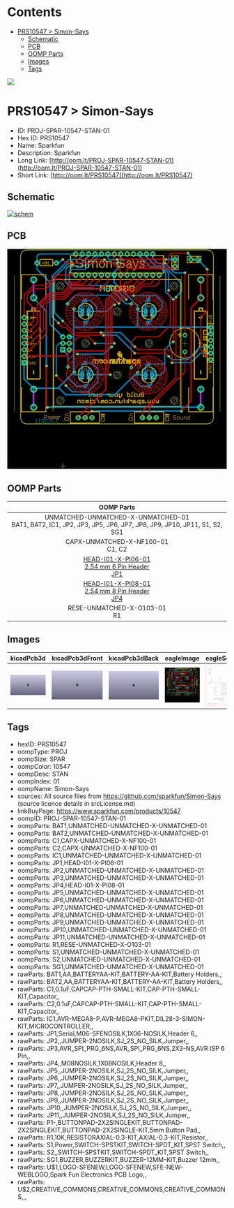 



Contents
========

* [PRS10547 > Simon-Says](#prs10547--simon-says)
	* [Schematic](#schematic)
	* [PCB](#pcb)
	* [OOMP Parts](#oomp-parts)
	* [Images](#images)
	* [Tags](#tags)
  
![][im]
# PRS10547 > Simon-Says

- ID: PROJ-SPAR-10547-STAN-01
- Hex ID: PRS10547
- Name: Sparkfun
- Description: Sparkfun
- Long Link: [http://oom.lt/PROJ-SPAR-10547-STAN-01](http://oom.lt/PROJ-SPAR-10547-STAN-01)
- Short Link: [http://oom.lt/PRS10547](http://oom.lt/PRS10547)

## Schematic
  
[![schem](eagleSchemImage.png)](eagleSchemImage.png)
## PCB
  
[![pcb](eagleImage.png)](eagleImage.png)
## OOMP Parts
  

|OOMP Parts|
| :---: |
|UNMATCHED-UNMATCHED-X-UNMATCHED-01<BR>BAT1, BAT2, IC1, JP2, JP3, JP5, JP6, JP7, JP8, JP9, JP10, JP11, S1, S2, SG1|
|CAPX-UNMATCHED-X-NF100-01<BR>C1, C2|
|[HEAD-I01-X-PI06-01<br> 2.54 mm 6 Pin Header<br> JP1](https://github.com/oomlout/oomlout_OOMP_parts/tree/main/HEAD-I01-X-PI06-01/)|
|[HEAD-I01-X-PI08-01<br> 2.54 mm 8 Pin Header<br> JP4](https://github.com/oomlout/oomlout_OOMP_parts/tree/main/HEAD-I01-X-PI08-01/)|
|RESE-UNMATCHED-X-O103-01<BR>R1|

## Images
  
  

|kicadPcb3d|kicadPcb3dFront|kicadPcb3dBack|eagleImage|eagleSchemImage|
| :---: | :---: | :---: | :---: | :---: |
|[![kicadPcb3d](kicadPcb3d_140.png)](kicadPcb3d.png)|[![kicadPcb3dFront](kicadPcb3dFront_140.png)](kicadPcb3dFront.png)|[![kicadPcb3dBack](kicadPcb3dBack_140.png)](kicadPcb3dBack.png)|[![eagleImage](eagleImage_140.png)](eagleImage.png)|[![eagleSchemImage](eagleSchemImage_140.png)](eagleSchemImage.png)|

## Tags

- hexID: PRS10547
- oompType: PROJ
- oompSize: SPAR
- oompColor: 10547
- oompDesc: STAN
- oompIndex: 01
- oompName: Simon-Says
- sources: All source files from https://github.com/sparkfun/Simon-Says (source licence details in srcLicense.md)
- linkBuyPage: https://www.sparkfun.com/products/10547
- oompID: PROJ-SPAR-10547-STAN-01
- oompParts: BAT1,UNMATCHED-UNMATCHED-X-UNMATCHED-01
- oompParts: BAT2,UNMATCHED-UNMATCHED-X-UNMATCHED-01
- oompParts: C1,CAPX-UNMATCHED-X-NF100-01
- oompParts: C2,CAPX-UNMATCHED-X-NF100-01
- oompParts: IC1,UNMATCHED-UNMATCHED-X-UNMATCHED-01
- oompParts: JP1,HEAD-I01-X-PI06-01
- oompParts: JP2,UNMATCHED-UNMATCHED-X-UNMATCHED-01
- oompParts: JP3,UNMATCHED-UNMATCHED-X-UNMATCHED-01
- oompParts: JP4,HEAD-I01-X-PI08-01
- oompParts: JP5,UNMATCHED-UNMATCHED-X-UNMATCHED-01
- oompParts: JP6,UNMATCHED-UNMATCHED-X-UNMATCHED-01
- oompParts: JP7,UNMATCHED-UNMATCHED-X-UNMATCHED-01
- oompParts: JP8,UNMATCHED-UNMATCHED-X-UNMATCHED-01
- oompParts: JP9,UNMATCHED-UNMATCHED-X-UNMATCHED-01
- oompParts: JP10,UNMATCHED-UNMATCHED-X-UNMATCHED-01
- oompParts: JP11,UNMATCHED-UNMATCHED-X-UNMATCHED-01
- oompParts: R1,RESE-UNMATCHED-X-O103-01
- oompParts: S1,UNMATCHED-UNMATCHED-X-UNMATCHED-01
- oompParts: S2,UNMATCHED-UNMATCHED-X-UNMATCHED-01
- oompParts: SG1,UNMATCHED-UNMATCHED-X-UNMATCHED-01
- rawParts: BAT1,AA,BATTERYAA-KIT,BATTERY-AA-KIT,Battery Holders,,
- rawParts: BAT2,AA,BATTERYAA-KIT,BATTERY-AA-KIT,Battery Holders,,
- rawParts: C1,0.1uF,CAPCAP-PTH-SMALL-KIT,CAP-PTH-SMALL-KIT,Capacitor,,
- rawParts: C2,0.1uF,CAPCAP-PTH-SMALL-KIT,CAP-PTH-SMALL-KIT,Capacitor,,
- rawParts: IC1,AVR-MEGA8-P,AVR-MEGA8-PKIT,DIL28-3-SIMON-KIT,MICROCONTROLLER,,
- rawParts: JP1,Serial,M06-SFENOSILK,1X06-NOSILK,Header 6,,
- rawParts: JP2,,JUMPER-2NOSILK,SJ_2S_NO_SILK,Jumper,,
- rawParts: JP3,AVR_SPI_PRG_6NS,AVR_SPI_PRG_6NS,2X3-NS,AVR ISP 6 Pin,,
- rawParts: JP4,,M08NOSILK,1X08NOSILK,Header 8,,
- rawParts: JP5,,JUMPER-2NOSILK,SJ_2S_NO_SILK,Jumper,,
- rawParts: JP6,,JUMPER-2NOSILK,SJ_2S_NO_SILK,Jumper,,
- rawParts: JP7,,JUMPER-2NOSILK,SJ_2S_NO_SILK,Jumper,,
- rawParts: JP8,,JUMPER-2NOSILK,SJ_2S_NO_SILK,Jumper,,
- rawParts: JP9,,JUMPER-2NOSILK,SJ_2S_NO_SILK,Jumper,,
- rawParts: JP10,,JUMPER-2NOSILK,SJ_2S_NO_SILK,Jumper,,
- rawParts: JP11,,JUMPER-2NOSILK,SJ_2S_NO_SILK,Jumper,,
- rawParts: P1-,BUTTONPAD-2X2SINGLEKIT,BUTTONPAD-2X2SINGLEKIT,BUTTONPAD-2X2SINGLE-KIT,5mm Button Pad,,
- rawParts: R1,10K,RESISTORAXIAL-0.3-KIT,AXIAL-0.3-KIT,Resistor,,
- rawParts: S1,Power,SWITCH-SPSTKIT,SWITCH-SPDT_KIT,SPST Switch,,
- rawParts: S2,,SWITCH-SPSTKIT,SWITCH-SPDT_KIT,SPST Switch,,
- rawParts: SG1,BUZZER,BUZZERKIT,BUZZER-12MM-KIT,Buzzer 12mm,,
- rawParts: U$1,LOGO-SFENEW,LOGO-SFENEW,SFE-NEW-WEBLOGO,Spark Fun Electronics PCB Logo,,
- rawParts: U$2,CREATIVE_COMMONS,CREATIVE_COMMONS,CREATIVE_COMMONS,,,



[im]: kicadPcb3d_450.png
